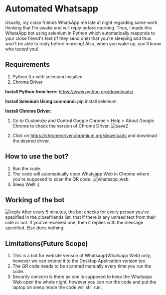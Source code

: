 # Automated Whatsapp

Usually, my close friends WhatsApp me late at night regarding some work thinking that I'm awake and will reply before morning. 
Thus, I made this WhatsApp bot using selenium in Python which automatically responds to your close friend's text (if they send one) that you're sleeping and thus won't be able to reply before morning!
Also, when you wake up, you'll know who texted you!

## Requirements
1. Python 3.x with selenium installed
2. Chrome Driver

**Install Python from here:** https://www.python.org/downloads/

**Install Selenium Using command:** pip install selenium

**Install Chrome Driver:**
1. Go to Customize and Control Google Chrome > Help > About Google Chrome to check the version of Chrome Driver.
![save2](https://user-images.githubusercontent.com/45245975/93358162-c7261f00-f85e-11ea-8ac2-038c65b2c4bf.PNG)

2. Click on https://chromedriver.chromium.org/downloads and download the desired driver.

## How to use the bot?

1. Run the code.
2. The code will automatically open Whatsapp Web in Chrome where you're supposed to scan the QR code.
![whatsapp_web](https://user-images.githubusercontent.com/45245975/91994399-30346f80-ed54-11ea-91a2-098d851ac10d.PNG)
3. Sleep Well! :)

## Working of the bot

![reply](https://user-images.githubusercontent.com/45245975/91994219-fd8a7700-ed53-11ea-9666-c8c348adbb91.PNG)
After every 5 minutes, the bot checks for every person you've specified in the closefriends list, that if there is any unread text from their side or not. 
If you've received one, then it replies with the message specified.
Else does nothing.

## Limitations(Future Scope)
1. This is a bot for website verison of Whatsapp(Whatsapp Web) only, however we can extend it to the Desktop Application version too.
2. The QR code needs to be scanned manually every time you run the code.
3. Security concern is there as one is supposed to keep the Whatsapp Web open the whole night, however you can run the code and put the laptop on sleep mode the code will still run.
